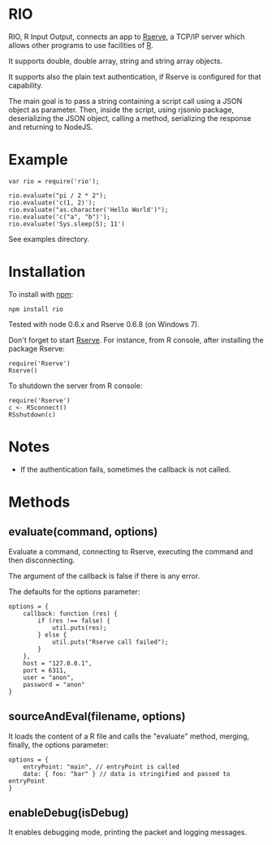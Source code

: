 RIO
======

RIO, R Input Output, connects an app to [Rserve](http://www.rforge.net/Rserve/),
a TCP/IP server which allows other programs to use facilities of [R](http://www.r-project.org).

It supports double, double array, string and string array objects.

It supports also the plain text authentication, if Rserve is configured for that
capability.

The main goal is to pass a string containing a script call using a JSON object
as parameter. Then, inside the script, using rjsonio package, deserializing
the JSON object, calling a method, serializing the response and returning to
NodeJS.

Example
========

    var rio = require('rio');

    rio.evaluate("pi / 2 * 2");
    rio.evaluate('c(1, 2)');
    rio.evaluate("as.character('Hello World')");
    rio.evaluate('c("a", "b")');
    rio.evaluate('Sys.sleep(5); 11')

See examples directory.

Installation
============

To install with [npm](http://github.com/isaacs/npm):

    npm install rio

Tested with node 0.6.x and Rserve 0.6.8 (on Windows 7).

Don't forget to start [Rserve](http://cran.r-project.org/web/packages/Rserve/).
For instance, from R console, after installing the package Rserve:

    require('Rserve')
    Rserve()

To shutdown the server from R console:

    require('Rserve')
    c <- RSconnect()
    RSshutdown(c)

Notes
=====

- If the authentication fails, sometimes the callback is not called.

Methods
=======

evaluate(command, options)
--------

Evaluate a command, connecting to Rserve, executing the command and then
disconnecting.

The argument of the callback is false if there is any error.

The defaults for the options parameter:

    options = {
        callback: function (res) {
            if (res !== false) {
                util.puts(res);
            } else {
                util.puts("Rserve call failed");
            }
        },
        host = "127.0.0.1",
        port = 6311,
        user = "anon",
        password = "anon"
    }


sourceAndEval(filename, options)
-------------

It loads the content of a R file and calls the "evaluate" method, merging,
finally, the options parameter:

    options = {
        entryPoint: "main", // entryPoint is called
        data: { foo: "bar" } // data is stringified and passed to entryPoint
    }

enableDebug(isDebug)
-----------

It enables debugging mode, printing the packet and logging messages.


